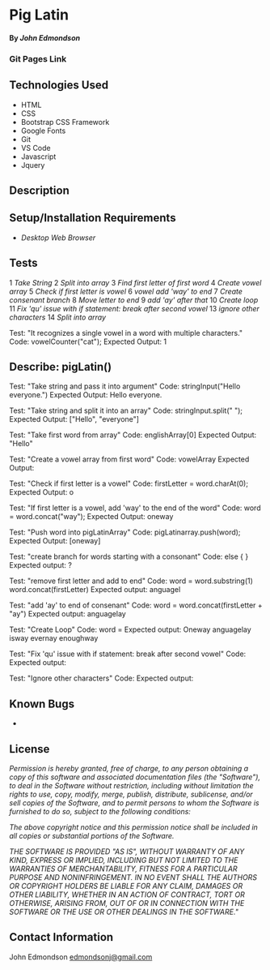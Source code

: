 # Pig Latin

#### 
#### By _**John Edmondson**_

### Git Pages Link


## Technologies Used

* HTML
* CSS
* Bootstrap CSS Framework
* Google Fonts
* Git
* VS Code
* Javascript
* Jquery

## Description



## Setup/Installation Requirements

* _Desktop Web Browser_

## Tests

1 _Take String_
2 _Split into array_
3 _Find first letter of first word_
4 _Create vowel array_
5 _Check if first letter is vowel_
6 _vowel add 'way' to end_
7 _Create consenant branch_
8 _Move letter to end_
9 _add 'ay' after that_
10 _Create loop_
11 _Fix 'qu' issue with if statement: break after second vowel_
13 _ignore other characters_
14 _Split into array_

Test: "It recognizes a single vowel in a word with multiple characters."
Code: vowelCounter("cat");
Expected Output: 1

## Describe: pigLatin()
Test: "Take string and pass it into argument"
Code: stringInput("Hello everyone.")
Expected Output: Hello everyone.

Test: "Take string and split it into an array"
Code: stringInput.split(" ");
Expected Output: ["Hello", "everyone"]

Test: "Take first word from array"
Code: englishArray[0]
Expected Output: "Hello"

Test: "Create a vowel array from first word"
Code: vowelArray
Expected Output: 

Test: "Check if first letter is a vowel"
Code: firstLetter = word.charAt(0);
Expected Output: o

Test: "If first letter is a vowel, add 'way' to the end of the word"
Code: word = word.concat("way");
Expected Output: oneway

Test: "Push word into pigLatinArray"
Code: pigLatinarray.push(word);
Expected Output: [oneway]

Test: "create branch for words starting with a consonant"
Code: else { }
Expected output: ?

Test: "remove first letter and add to end"
Code: word = word.substring(1)
      word.concat(firstLetter)
Expected output: anguagel

Test: "add 'ay' to end of consenant"
Code: word = word.concat(firstLetter + "ay")
Expected output: anguagelay

Test: "Create Loop"
Code: word = 
Expected output: Oneway anguagelay isway evernay enoughway

Test: "Fix 'qu' issue with if statement: break after second vowel"
Code: 
Expected output: 

Test: "Ignore other characters"
Code: 
Expected output: 



## Known Bugs

* 

## License 

_Permission is hereby granted, free of charge, to any person obtaining a copy of this software and associated documentation files (the "Software"), to deal in the Software without restriction, including without limitation the rights to use, copy, modify, merge, publish, distribute, sublicense, and/or sell copies of the Software, and to permit persons to whom the Software is furnished to do so, subject to the following conditions:_

_The above copyright notice and this permission notice shall be included in all copies or substantial portions of the Software._

_THE SOFTWARE IS PROVIDED "AS IS", WITHOUT WARRANTY OF ANY KIND, EXPRESS OR IMPLIED, INCLUDING BUT NOT LIMITED TO THE WARRANTIES OF MERCHANTABILITY, FITNESS FOR A PARTICULAR PURPOSE AND NONINFRINGEMENT. IN NO EVENT SHALL THE AUTHORS OR COPYRIGHT HOLDERS BE LIABLE FOR ANY CLAIM, DAMAGES OR OTHER LIABILITY, WHETHER IN AN ACTION OF CONTRACT, TORT OR OTHERWISE, ARISING FROM, OUT OF OR IN CONNECTION WITH THE SOFTWARE OR THE USE OR OTHER DEALINGS IN THE SOFTWARE."_ 

## Contact Information

John Edmondson edmondsonj@gmail.com